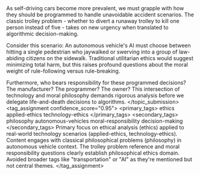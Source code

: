 <example>
    <context>
        <topic_submission
            user_name="PhilosophyMajor"
            user_pk="d4e5f6g7-h8i9-j0k1-l2m3-n4o5p6q7r8s9"
            timestamp="2024-03-15T09:45:00Z">
            <title>The Trolley Problem in Autonomous Vehicle Ethics</title>
            <description>
As self-driving cars become more prevalent, we must grapple with how they should be programmed to handle unavoidable accident scenarios. The classic trolley problem - whether to divert a runaway trolley to kill one person instead of five - takes on new urgency when translated to algorithmic decision-making.

Consider this scenario: An autonomous vehicle's AI must choose between hitting a single pedestrian who jaywalked or swerving into a group of law-abiding citizens on the sidewalk. Traditional utilitarian ethics would suggest minimizing total harm, but this raises profound questions about the moral weight of rule-following versus rule-breaking.

Furthermore, who bears responsibility for these programmed decisions? The manufacturer? The programmer? The owner? This intersection of technology and moral philosophy demands rigorous analysis before we delegate life-and-death decisions to algorithms.
            </description>
        </topic_submission>
    </context>
    <tag_assignment
        confidence_score="0.95">
        <primary_tags>
            <tag>ethics</tag>
            <tag>applied-ethics</tag>
            <tag>technology-ethics</tag>
        </primary_tags>
        <secondary_tags>
            <tag>philosophy</tag>
            <tag>autonomous-vehicles</tag>
            <tag>moral-responsibility</tag>
            <tag>decision-making</tag>
        </secondary_tags>
        <analysis>
Primary focus on ethical analysis (ethics) applied to real-world technology scenarios (applied-ethics, technology-ethics). Content engages with classical philosophical problems (philosophy) in autonomous vehicle context. The trolley problem reference and moral responsibility questions clearly establish philosophical ethics domain. Avoided broader tags like "transportation" or "AI" as they're mentioned but not central themes.
        </analysis>
    </tag_assignment>
</example>
